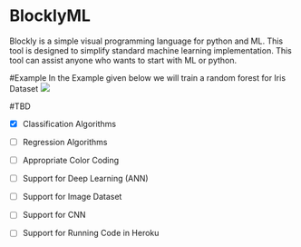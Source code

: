 # BlocklyML
Blockly is a simple visual programming language for python and ML. This tool is designed to simplify standard machine learning implementation. This tool can assist anyone who wants to start with ML or python. 

#Example
In the Example given below we will train a random forest for Iris Dataset
![](https://github.com/chekoduadarsh/BlocklyML/blob/main/media/IrisRandomForest.png)

#TBD

 - [x] Classification Algorithms
 - [ ] Regression Algorithms
 - [ ] Appropriate Color Coding
 - [ ] Support for Deep Learning (ANN)
 - [ ] Support for Image Dataset
 - [ ] Support for CNN
 - [ ] Support for Running Code in Heroku
 
